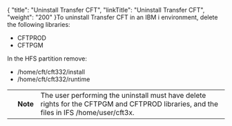 {
    "title": "Uninstall Transfer CFT",
    "linkTitle": "Uninstall Transfer CFT",
    "weight": "200"
}To uninstall <span class="mc-variable axway_variables.Component_Long_Name variable">Transfer CFT</span> in an IBM i environment, delete the following libraries:

-   CFTPROD
-   CFTPGM

In the HFS partition remove:

-   /home/cft/cft332/install
-   /home/cft/cft332/runtime

<table>
   <tbody>
      <tr>
         <td>         </td>
         <td><span><strong>Note</strong></span>         </td>
         <td>The user performing the uninstall must have delete rights for the CFTPGM and CFTPROD libraries, and the files in IFS <span class="code">/home/user/cft3x</span>.         </td>
      </tr>
   </tbody>
</table>
